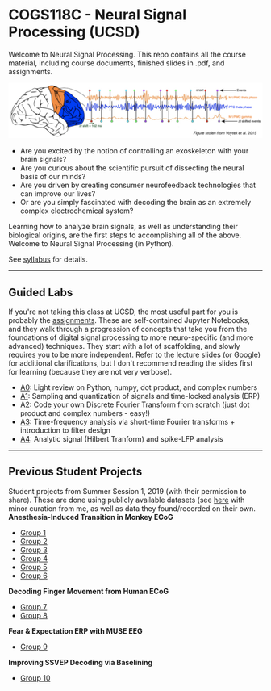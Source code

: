 # COGS118C - Neural Signal Processing (UCSD)
Welcome to Neural Signal Processing.
This repo contains all the course material, including course documents, finished slides in .pdf, and assignments.

![](CourseDocuments/header.png)

+ Are you excited by the notion of controlling an exoskeleton with your brain signals?
+ Are you curious about the scientific pursuit of dissecting the neural basis of our minds?
+ Are you driven by creating consumer neurofeedback technologies that can improve our lives?
+ Or are you simply fascinated with decoding the brain as an extremely complex electrochemical system?

Learning how to analyze brain signals, as well as understanding their biological origins, are the first steps to accomplishing all of the above. Welcome to Neural Signal Processing (in Python).

See [syllabus](CourseDocuments/Syllabus.pdf) for details.

---
## Guided Labs

If you're not taking this class at UCSD, the most useful part for you is probably the [assignments](Assignments). These are self-contained Jupyter Notebooks, and they walk through a progression of concepts that take you from the foundations of digital signal processing to more neuro-specific (and more advanced) techniques. They start with a lot of scaffolding, and slowly requires you to be more independent. Refer to the lecture slides (or Google) for additional clarifications, but I don't recommend reading the slides first for learning (because they are not very verbose).

- [A0](Assignments/A0-LinAlgComplex.ipynb): Light review on Python, numpy, dot product, and complex numbers
- [A1](Assignments/A1-SamplingTimeSeries.ipynb): Sampling and quantization of signals and time-locked analysis (ERP)
- [A2](Assignments/A2-FourierTransform.ipynb): Code your own Discrete Fourier Transform from scratch (just dot product and complex numbers - easy!)
- [A3](Assignments/A3-TimeFrequencyFiltering.ipynb): Time-frequency analysis via short-time Fourier transforms + introduction to filter design
- [A4](Assignments/A4-HilbertLFPSpike.ipynb): Analytic signal (Hilbert Tranform) and spike-LFP analysis

---

## Previous Student Projects

Student projects from Summer Session 1, 2019 (with their permission to share). These are done using publicly available datasets (see [here](/Assigments/project_data/data_curation.ipynb) with minor curation from me, as well as data they found/recorded on their own.
**Anesthesia-Induced Transition in Monkey ECoG**
- [Group 1](https://github.com/vnazlukhanyan/COGS118C_Final/blob/master/Oscillatory_Basis_Project.ipynb)
- [Group 2](https://github.com/kevinice95/Cogs118C-final)
- [Group 3](https://github.com/dylew898/Cogs118Project)
- [Group 4](https://github.com/ahsanbari/Cogs118C_Final_Prj)
- [Group 5](https://github.com/Chuyang98/COGS-118C-Final-Project-Code-and-Slide)
- [Group 6](https://github.com/ZhuojunChen/COGS118C/blob/master/Assignments/project_data/COGS118C-Final-Presentation-Monkey-Data-Analysis.ipynb)

**Decoding Finger Movement from Human ECoG**
- [Group 7](https://github.com/benjaminmakowsky/cogs118c/blob/master/Assignments/Final%20Project.ipynb)
- [Group 8](https://github.com/yuhaimei/COGS__118C_Final_Project)

**Fear & Expectation ERP with MUSE EEG**
- [Group 9](https://github.com/TamuzHod/Neural-_signal_processing_final_project)

**Improving SSVEP Decoding via Baselining**
- [Group 10](https://github.com/Nikleon/AR-Modeling-EEG-for-SSVEP/blob/master/FinalProjectReport.ipynb)
